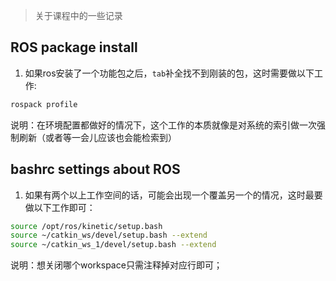 >  关于课程中的一些记录



## ROS package install 

1. 如果ros安装了一个功能包之后，`tab`补全找不到刚装的包，这时需要做以下工作:

```bash
rospack profile
```

说明：在环境配置都做好的情况下，这个工作的本质就像是对系统的索引做一次强制刷新（或者等一会儿应该也会能检索到）





## bashrc settings about ROS

1. 如果有两个以上工作空间的话，可能会出现一个覆盖另一个的情况，这时最要做以下工作即可：

```bash
source /opt/ros/kinetic/setup.bash
source ~/catkin_ws/devel/setup.bash --extend
source ~/catkin_ws_1/devel/setup.bash --extend
```

说明：想关闭哪个workspace只需注释掉对应行即可；





